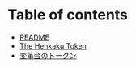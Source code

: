# Table of contents

* [README](README.md)
* [The Henkaku Token](henkaku-token.md)
* [変革会のトークン](henkaku-token-ja.md)
